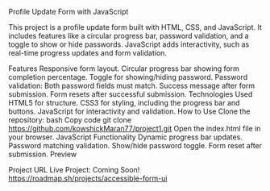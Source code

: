 Profile Update Form with JavaScript

This project is a profile update form built with HTML, CSS, and JavaScript. It includes features like a circular progress bar, password validation, and a toggle to show or hide passwords. JavaScript adds interactivity, such as real-time progress updates and form validation.

Features Responsive form layout. Circular progress bar showing form completion percentage. Toggle for showing/hiding password. Password validation: Both password fields must match. Success message after form submission. Form resets after successful submission. Technologies Used HTML5 for structure. CSS3 for styling, including the progress bar and buttons. JavaScript for interactivity and validation. How to Use Clone the repository: bash Copy code git clone https://github.com/kowshickMaran77/project1.git Open the index.html file in your browser. JavaScript Functionality Dynamic progress bar updates. Password matching validation. Show/hide password toggle. Form reset after submission. Preview

Project URL Live Project: Coming Soon! https://roadmap.sh/projects/accessible-form-ui